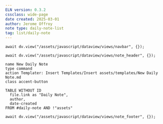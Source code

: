 ```yaml
---
ELN version: 0.3.2
cssclass: wide-page
date created: 2025-03-01
author: Jerome Offroy
note type: daily-note-list
tag: list/daily-note
---
```


```dataviewjs
await dv.view("/assets/javascript/dataview/views/navbar", {});
```

```dataviewjs
await dv.view("/assets/javascript/dataview/views/note_header", {});
```

```button
name New Daily Note
type command
action Templater: Insert Templates/Insert assets/templates/New Daily Note.md
class accent-button
```

```dataview
TABLE WITHOUT ID
  file.link as "Daily Note", 
  author, 
  date-created
FROM #daily-note AND !"assets"
```

```dataviewjs
await dv.view("/assets/javascript/dataview/views/note_footer", {});
```
